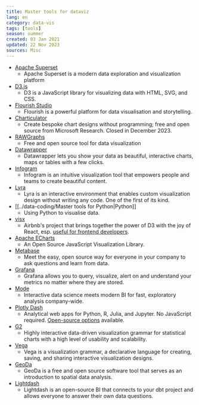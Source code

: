 ```yaml
---
title: Master tools for dataviz
lang: en
category: data-vis
tags: [tools]
season: summer
created: 03 Jan 2021
updated: 22 Nov 2023
sources: Misc
---
```


- [Apache Superset](https://superset.apache.org/)
	- Apache Superset is a modern data exploration and visualization platform
- [D3.js](https://d3js.org/)
	- D3 is a JavaScript library for visualizing data with HTML, SVG, and CSS.
- [Flourish Studio](https://flourish.studio/)
	- Flourish is a powerful platform for data visualisation and storytelling.
- [Charticulator](https://charticulator.com/)
	- Create bespoke chart designs without programming; free and open source from Microsoft Research. Closed in December 2023.
- [RAWGraphs](https://rawgraphs.io/)
	- Free and open source tool for data visualization
- [Datawrapper](https://www.datawrapper.de/)
	- Datawrapper lets you show your data as beautiful, interactive charts, maps or tables with a few clicks.
- [Infogram](https://infogram.com/)
	- Infogram is an intuitive visualization tool that empowers people and teams to create beautiful content.
- [Lyra](https://idl.cs.washington.edu/projects/lyra/)
	- Lyra is an interactive environment that enables custom visualization design without writing any code. One of the first of its kind.
- [[../data-coding/Master tools for Python\|Python]]
	- Using Python to visualise data.
- [visx](https://airbnb.io/visx/)
	- Airbnb's project that brings together the power of D3 with the joy of React, esp. [useful for frontend developers](https://medium.com/airbnb-engineering/introducing-visx-from-airbnb-fd6155ac4658).
- [Apache ECharts](https://echarts.apache.org/en/index.html)
	- An Open Source JavaScript Visualization Library.
- [Metabase](https://www.metabase.com/)
	- Meet the easy, open source way for everyone in your company to ask questions and learn from data.
- [Grafana](https://grafana.com/)
	- Grafana allows you to query, visualize, alert on and understand your metrics no matter where they are stored.
- [Mode](https://mode.com/)
	- Interactive data science meets modern BI for fast, exploratory analysis company-wide.
- [Plotly Dash](https://plotly.com/dash/)
	- Analytical web apps for Python, R, Julia, and Jupyter. No JavaScript required. [Open-source options](https://plotly.com/graphing-libraries/) available.
- [G2](https://g2.antv.vision/en)
	- Highly interactive data-driven visualization grammar for statistical charts with a high level of usability and scalability.
- [Vega](https://vega.github.io/vega/)
	- Vega is a visualization grammar, a declarative language for creating, saving, and sharing interactive visualization designs.
- [GeoDa](https://geodacenter.github.io/)
	- GeoDa is a free and open source software tool that serves as an introduction to spatial data analysis.
- [Lightdash](https://lightdash.com/)
	- Lightdash is an open-source BI that connects to your dbt project and allows everyone to answer their own data questions.